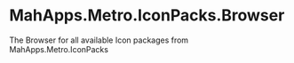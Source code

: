 # MahApps.Metro.IconPacks.Browser
The Browser for all available Icon packages from MahApps.Metro.IconPacks
